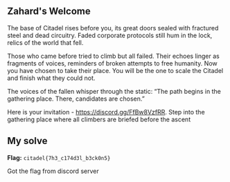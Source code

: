 ## Zahard's Welcome
The base of Citadel rises before you, its great doors sealed with fractured steel and dead circuitry. Faded corporate protocols still hum in the lock, relics of the world that fell.

Those who came before tried to climb but all failed. Their echoes linger as fragments of voices, reminders of broken attempts to free humanity. Now you have chosen to take their place. You will be the one to scale the Citadel and finish what they could not.

The voices of the fallen whisper through the static: “The path begins in the gathering place. There, candidates are chosen.”

Here is your invitation - https://discord.gg/FfBw8VzfRR. Step into the gathering place where all climbers are briefed before the ascent

## My solve
**Flag:** `citadel{7h3_c174d3l_b3ck0n5}`

Got the flag from discord server 

